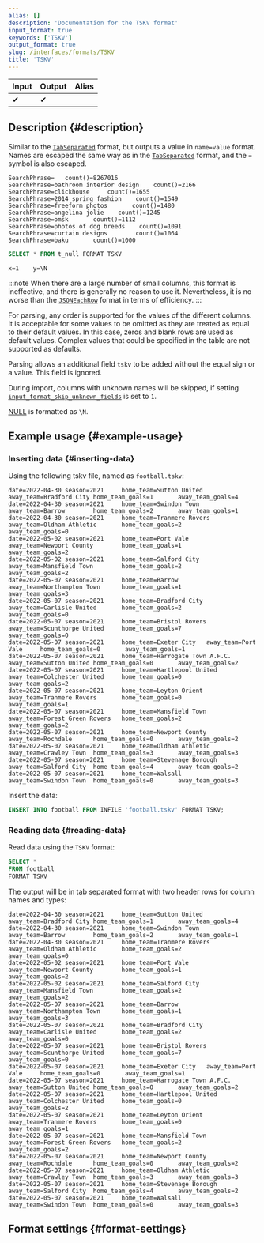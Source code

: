 ```yaml
---
alias: []
description: 'Documentation for the TSKV format'
input_format: true
keywords: ['TSKV']
output_format: true
slug: /interfaces/formats/TSKV
title: 'TSKV'
---
```


| Input | Output | Alias |
|-------|--------|-------|
| ✔     | ✔      |       |

## Description {#description}

Similar to the [`TabSeparated`](./TabSeparated.md) format, but outputs a value in `name=value` format.
Names are escaped the same way as in the [`TabSeparated`](./TabSeparated.md) format, and the `=` symbol is also escaped.

```text
SearchPhrase=   count()=8267016
SearchPhrase=bathroom interior design    count()=2166
SearchPhrase=clickhouse     count()=1655
SearchPhrase=2014 spring fashion    count()=1549
SearchPhrase=freeform photos       count()=1480
SearchPhrase=angelina jolie    count()=1245
SearchPhrase=omsk       count()=1112
SearchPhrase=photos of dog breeds    count()=1091
SearchPhrase=curtain designs        count()=1064
SearchPhrase=baku       count()=1000
```

```sql title="Query"
SELECT * FROM t_null FORMAT TSKV
```

```text title="Response"
x=1    y=\N
```

:::note
When there are a large number of small columns, this format is ineffective, and there is generally no reason to use it.
Nevertheless, it is no worse than the [`JSONEachRow`](../JSON/JSONEachRow.md) format in terms of efficiency.
:::

For parsing, any order is supported for the values of the different columns.
It is acceptable for some values to be omitted as they are treated as equal to their default values.
In this case, zeros and blank rows are used as default values.
Complex values that could be specified in the table are not supported as defaults.

Parsing allows an additional field `tskv` to be added without the equal sign or a value. This field is ignored.

During import, columns with unknown names will be skipped,
if setting [`input_format_skip_unknown_fields`](/operations/settings/settings-formats.md/#input_format_skip_unknown_fields) is set to `1`.

[NULL](/sql-reference/syntax.md) is formatted as `\N`.

## Example usage {#example-usage}

### Inserting data {#inserting-data}

Using the following tskv file, named as `football.tskv`:

```tsv
date=2022-04-30 season=2021     home_team=Sutton United away_team=Bradford City home_team_goals=1       away_team_goals=4
date=2022-04-30 season=2021     home_team=Swindon Town  away_team=Barrow        home_team_goals=2       away_team_goals=1
date=2022-04-30 season=2021     home_team=Tranmere Rovers       away_team=Oldham Athletic       home_team_goals=2       away_team_goals=0
date=2022-05-02 season=2021     home_team=Port Vale     away_team=Newport County        home_team_goals=1       away_team_goals=2
date=2022-05-02 season=2021     home_team=Salford City  away_team=Mansfield Town        home_team_goals=2       away_team_goals=2
date=2022-05-07 season=2021     home_team=Barrow        away_team=Northampton Town      home_team_goals=1       away_team_goals=3
date=2022-05-07 season=2021     home_team=Bradford City away_team=Carlisle United       home_team_goals=2       away_team_goals=0
date=2022-05-07 season=2021     home_team=Bristol Rovers        away_team=Scunthorpe United     home_team_goals=7       away_team_goals=0
date=2022-05-07 season=2021     home_team=Exeter City   away_team=Port Vale     home_team_goals=0       away_team_goals=1
date=2022-05-07 season=2021     home_team=Harrogate Town A.F.C. away_team=Sutton United home_team_goals=0       away_team_goals=2
date=2022-05-07 season=2021     home_team=Hartlepool United     away_team=Colchester United     home_team_goals=0       away_team_goals=2
date=2022-05-07 season=2021     home_team=Leyton Orient away_team=Tranmere Rovers       home_team_goals=0       away_team_goals=1
date=2022-05-07 season=2021     home_team=Mansfield Town        away_team=Forest Green Rovers   home_team_goals=2       away_team_goals=2
date=2022-05-07 season=2021     home_team=Newport County        away_team=Rochdale      home_team_goals=0       away_team_goals=2
date=2022-05-07 season=2021     home_team=Oldham Athletic       away_team=Crawley Town  home_team_goals=3       away_team_goals=3
date=2022-05-07 season=2021     home_team=Stevenage Borough     away_team=Salford City  home_team_goals=4       away_team_goals=2
date=2022-05-07 season=2021     home_team=Walsall       away_team=Swindon Town  home_team_goals=0       away_team_goals=3
```

Insert the data:

```sql
INSERT INTO football FROM INFILE 'football.tskv' FORMAT TSKV;
```

### Reading data {#reading-data}

Read data using the `TSKV` format:

```sql
SELECT *
FROM football
FORMAT TSKV
```

The output will be in tab separated format with two header rows for column names and types:

```tsv
date=2022-04-30 season=2021     home_team=Sutton United away_team=Bradford City home_team_goals=1       away_team_goals=4
date=2022-04-30 season=2021     home_team=Swindon Town  away_team=Barrow        home_team_goals=2       away_team_goals=1
date=2022-04-30 season=2021     home_team=Tranmere Rovers       away_team=Oldham Athletic       home_team_goals=2       away_team_goals=0
date=2022-05-02 season=2021     home_team=Port Vale     away_team=Newport County        home_team_goals=1       away_team_goals=2
date=2022-05-02 season=2021     home_team=Salford City  away_team=Mansfield Town        home_team_goals=2       away_team_goals=2
date=2022-05-07 season=2021     home_team=Barrow        away_team=Northampton Town      home_team_goals=1       away_team_goals=3
date=2022-05-07 season=2021     home_team=Bradford City away_team=Carlisle United       home_team_goals=2       away_team_goals=0
date=2022-05-07 season=2021     home_team=Bristol Rovers        away_team=Scunthorpe United     home_team_goals=7       away_team_goals=0
date=2022-05-07 season=2021     home_team=Exeter City   away_team=Port Vale     home_team_goals=0       away_team_goals=1
date=2022-05-07 season=2021     home_team=Harrogate Town A.F.C. away_team=Sutton United home_team_goals=0       away_team_goals=2
date=2022-05-07 season=2021     home_team=Hartlepool United     away_team=Colchester United     home_team_goals=0       away_team_goals=2
date=2022-05-07 season=2021     home_team=Leyton Orient away_team=Tranmere Rovers       home_team_goals=0       away_team_goals=1
date=2022-05-07 season=2021     home_team=Mansfield Town        away_team=Forest Green Rovers   home_team_goals=2       away_team_goals=2
date=2022-05-07 season=2021     home_team=Newport County        away_team=Rochdale      home_team_goals=0       away_team_goals=2
date=2022-05-07 season=2021     home_team=Oldham Athletic       away_team=Crawley Town  home_team_goals=3       away_team_goals=3
date=2022-05-07 season=2021     home_team=Stevenage Borough     away_team=Salford City  home_team_goals=4       away_team_goals=2
date=2022-05-07 season=2021     home_team=Walsall       away_team=Swindon Town  home_team_goals=0       away_team_goals=3
```

## Format settings {#format-settings}
